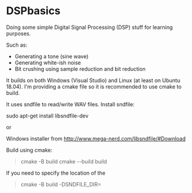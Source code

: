 # DSPbasics

Doing some simple Digital Signal Processing (DSP) stuff for learning purposes.

Such as:

* Generating a tone (sine wave)
* Generating white-ish noise
* Bit crushing using sample reduction and bit reduction

It builds on both Windows (Visual Studio) and Linux (at least on Ubuntu 18.04). I'm providing a cmake file so it is recommended to use cmake to build.

It uses sndfile to read/write WAV files. Install sndfile:

sudo apt-get install libsndfile-dev

or

Windows installer from  http://www.mega-nerd.com/libsndfile/#Download

Build using cmake:

> cmake -B build
> cmake --build build

If you need to specify the location of the 
> cmake -B build -DSNDFILE_DIR=<sndfilelocation>



